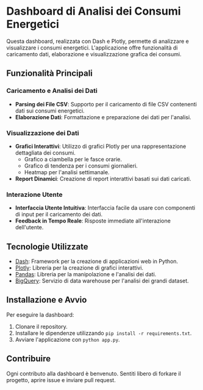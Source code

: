 
# Dashboard di Analisi dei Consumi Energetici

Questa dashboard, realizzata con Dash e Plotly, permette di analizzare e visualizzare i consumi energetici. L'applicazione offre funzionalità di caricamento dati, elaborazione e visualizzazione grafica dei consumi.

## Funzionalità Principali

### Caricamento e Analisi dei Dati
- **Parsing dei File CSV**: Supporto per il caricamento di file CSV contenenti dati sui consumi energetici.
- **Elaborazione Dati**: Formattazione e preparazione dei dati per l'analisi.

### Visualizzazione dei Dati
- **Grafici Interattivi**: Utilizzo di grafici Plotly per una rappresentazione dettagliata dei consumi.
  - Grafico a ciambella per le fasce orarie.
  - Grafico di tendenza per i consumi giornalieri.
  - Heatmap per l'analisi settimanale.
- **Report Dinamici**: Creazione di report interattivi basati sui dati caricati.

### Interazione Utente
- **Interfaccia Utente Intuitiva**: Interfaccia facile da usare con componenti di input per il caricamento dei dati.
- **Feedback in Tempo Reale**: Risposte immediate all'interazione dell'utente.

## Tecnologie Utilizzate
- [Dash](https://dash.plotly.com/): Framework per la creazione di applicazioni web in Python.
- [Plotly](https://plotly.com/): Libreria per la creazione di grafici interattivi.
- [Pandas](https://pandas.pydata.org/): Libreria per la manipolazione e l'analisi dei dati.
- [BigQuery](https://cloud.google.com/bigquery): Servizio di data warehouse per l'analisi dei grandi dataset.

## Installazione e Avvio

Per eseguire la dashboard:

1. Clonare il repository.
2. Installare le dipendenze utilizzando `pip install -r requirements.txt`.
3. Avviare l'applicazione con `python app.py`.

## Contribuire

Ogni contributo alla dashboard è benvenuto. Sentiti libero di forkare il progetto, aprire issue e inviare pull request.


